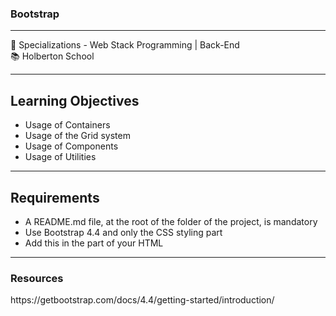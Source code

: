 <h3>Bootstrap</h3>
<hr>
<div>
  <span>&#128188;</span> Specializations - Web Stack Programming | Back-End<br>
  <span>&#128218;</span> Holberton School
</div>

<hr>
<h2>Learning Objectives</h2>
<ul>
  <li>Usage of Containers</li>
  <li>Usage of the Grid system</li>
  <li>Usage of Components</li>
  <li>Usage of Utilities</li>
</ul>
<hr>
<h2>Requirements</h2>
<ul>
  <li>A README.md file, at the root of the folder of the project, is mandatory</li>
  <li>Use Bootstrap 4.4 and only the CSS styling part</li>
  <li>Add this <link> in the <head> part of your HTML</li>
</ul>
<hr>
<h3>Resources</h3>
<p>https://getbootstrap.com/docs/4.4/getting-started/introduction/</p>
